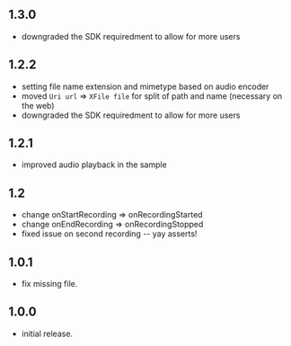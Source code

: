 ## 1.3.0

* downgraded the SDK requiredment to allow for more users

## 1.2.2

* setting file name extension and mimetype based on audio encoder
* moved `Uri url` => `XFile file` for split of path and name (necessary on the web)
* downgraded the SDK requiredment to allow for more users

## 1.2.1

* improved audio playback in the sample

## 1.2

* change onStartRecording => onRecordingStarted
* change onEndRecording => onRecordingStopped
* fixed issue on second recording -- yay asserts!

## 1.0.1

* fix missing file.

## 1.0.0

* initial release.
